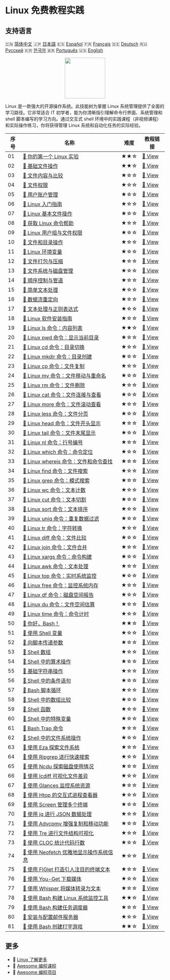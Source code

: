 # Linux 免费教程实践

## 支持语言

🇨🇳 [简体中文](README_zh.md) 🇯🇵 [日本語](README_ja.md) 🇪🇸 [Español](README_es.md) 🇫🇷 [Français](README_fr.md) 🇩🇪 [Deutsch](README_de.md) 🇷🇺 [Русский](README_ru.md) 🇰🇷 [한국어](README_ko.md) 🇧🇷 [Português](README_pt.md) 🇺🇸 [English](README.md) 

<div align="center">
<img width="128px" src="https://file.labex.io/path/k5LXo5b82pJm.png">
</div>

Linux 是一款强大的开源操作系统。此技能树为掌握 Linux 系统管理提供了全面的学习路径。它非常适合 IT 初学者，能为你清晰指引理解命令行界面、系统管理和 shell 脚本编写的学习方向。通过交互式 shell 环境中的实践课程（非视频课程）和实际操作练习，你将获得管理 Linux 系统和自动化任务的实际经验。

|   序号 | 名称                                                                                                                               | 难度   | 教程链接                                                                                             |
|--------|------------------------------------------------------------------------------------------------------------------------------------|--------|------------------------------------------------------------------------------------------------------|
|     01 | [📖 你的第一个 Linux 实验](https://labex.io/zh/tutorials/linux-your-first-linux-lab-270253)                                        | ★★☆    | [🔗 View](https://labex.io/zh/tutorials/linux-your-first-linux-lab-270253)                           |
|     02 | [📖 基础文件操作](https://labex.io/zh/tutorials/linux-basic-files-operations-270248)                                               | ★★☆    | [🔗 View](https://labex.io/zh/tutorials/linux-basic-files-operations-270248)                         |
|     03 | [📖 文件内容与比较](https://labex.io/zh/tutorials/linux-file-contents-and-comparing-270251)                                        | ★☆☆    | [🔗 View](https://labex.io/zh/tutorials/linux-file-contents-and-comparing-270251)                    |
|     04 | [📖 文件权限](https://labex.io/zh/tutorials/linux-permissions-of-files-270252)                                                     | ★☆☆    | [🔗 View](https://labex.io/zh/tutorials/linux-permissions-of-files-270252)                           |
|     05 | [📖 用户账户管理](https://labex.io/zh/tutorials/linux-user-account-management-49)                                                  | ★☆☆    | [🔗 View](https://labex.io/zh/tutorials/linux-user-account-management-49)                            |
|     06 | [📖 Linux 入门指南](https://labex.io/zh/tutorials/linux-getting-started-with-linux-446315)                                         | ★☆☆    | [🔗 View](https://labex.io/zh/tutorials/linux-getting-started-with-linux-446315)                     |
|     07 | [📖 Linux 基本文件操作](https://labex.io/zh/tutorials/linux-basic-file-operations-in-linux-18001)                                  | ★☆☆    | [🔗 View](https://labex.io/zh/tutorials/linux-basic-file-operations-in-linux-18001)                  |
|     08 | [📖 获取 Linux 命令帮助](https://labex.io/zh/tutorials/linux-get-help-on-linux-commands-18000)                                     | ★☆☆    | [🔗 View](https://labex.io/zh/tutorials/linux-get-help-on-linux-commands-18000)                      |
|     09 | [📖 Linux 用户组与文件权限](https://labex.io/zh/tutorials/linux-linux-user-group-and-file-permissions-18002)                       | ★☆☆    | [🔗 View](https://labex.io/zh/tutorials/linux-linux-user-group-and-file-permissions-18002)           |
|     10 | [📖 文件和目录操作](https://labex.io/zh/tutorials/linux-file-and-directory-operations-17997)                                       | ★☆☆    | [🔗 View](https://labex.io/zh/tutorials/linux-file-and-directory-operations-17997)                   |
|     11 | [📖 Linux 环境变量](https://labex.io/zh/tutorials/linux-environment-variables-in-linux-385274)                                     | ★☆☆    | [🔗 View](https://labex.io/zh/tutorials/linux-environment-variables-in-linux-385274)                 |
|     12 | [📖 文件打包与压缩](https://labex.io/zh/tutorials/linux-file-packaging-and-compression-385413)                                     | ★☆☆    | [🔗 View](https://labex.io/zh/tutorials/linux-file-packaging-and-compression-385413)                 |
|     13 | [📖 文件系统与磁盘管理](https://labex.io/zh/tutorials/linux-file-system-and-disk-management-17999)                                 | ★☆☆    | [🔗 View](https://labex.io/zh/tutorials/linux-file-system-and-disk-management-17999)                 |
|     14 | [📖 顺序控制与管道](https://labex.io/zh/tutorials/linux-sequence-control-and-pipeline-17994)                                       | ★☆☆    | [🔗 View](https://labex.io/zh/tutorials/linux-sequence-control-and-pipeline-17994)                   |
|     15 | [📖 简单文本处理](https://labex.io/zh/tutorials/linux-simple-text-processing-18004)                                                | ★☆☆    | [🔗 View](https://labex.io/zh/tutorials/linux-simple-text-processing-18004)                          |
|     16 | [📖 数据流重定向](https://labex.io/zh/tutorials/linux-data-stream-redirection-17995)                                               | ★☆☆    | [🔗 View](https://labex.io/zh/tutorials/linux-data-stream-redirection-17995)                         |
|     17 | [📖 文本处理与正则表达式](https://labex.io/zh/tutorials/linux-text-processing-and-regular-expressions-18003)                       | ★☆☆    | [🔗 View](https://labex.io/zh/tutorials/linux-text-processing-and-regular-expressions-18003)         |
|     18 | [📖 Linux 软件安装指南](https://labex.io/zh/tutorials/linux-software-installation-on-linux-18005)                                  | ★☆☆    | [🔗 View](https://labex.io/zh/tutorials/linux-software-installation-on-linux-18005)                  |
|     19 | [📖 Linux ls 命令：内容列表](https://labex.io/zh/tutorials/linux-linux-ls-command-content-listing-219205)                          | ★★☆    | [🔗 View](https://labex.io/zh/tutorials/linux-linux-ls-command-content-listing-219205)               |
|     20 | [📖 Linux pwd 命令：显示当前目录](https://labex.io/zh/tutorials/linux-linux-pwd-command-directory-displaying-209734)               | ★☆☆    | [🔗 View](https://labex.io/zh/tutorials/linux-linux-pwd-command-directory-displaying-209734)         |
|     21 | [📖 Linux cd 命令：目录切换](https://labex.io/zh/tutorials/linux-linux-cd-command-directory-changing-209733)                       | ★☆☆    | [🔗 View](https://labex.io/zh/tutorials/linux-linux-cd-command-directory-changing-209733)            |
|     22 | [📖 Linux mkdir 命令：目录创建](https://labex.io/zh/tutorials/linux-linux-mkdir-command-directory-creating-209739)                 | ★☆☆    | [🔗 View](https://labex.io/zh/tutorials/linux-linux-mkdir-command-directory-creating-209739)         |
|     23 | [📖 Linux cp 命令：文件复制](https://labex.io/zh/tutorials/linux-linux-cp-command-file-copying-209744)                             | ★☆☆    | [🔗 View](https://labex.io/zh/tutorials/linux-linux-cp-command-file-copying-209744)                  |
|     24 | [📖 Linux mv 命令：文件移动与重命名](https://labex.io/zh/tutorials/linux-linux-mv-command-file-moving-and-renaming-209743)         | ★☆☆    | [🔗 View](https://labex.io/zh/tutorials/linux-linux-mv-command-file-moving-and-renaming-209743)      |
|     25 | [📖 Linux rm 命令：文件删除](https://labex.io/zh/tutorials/linux-linux-rm-command-file-removing-209741)                            | ★☆☆    | [🔗 View](https://labex.io/zh/tutorials/linux-linux-rm-command-file-removing-209741)                 |
|     26 | [📖 Linux cat 命令：文件连接与查看](https://labex.io/zh/tutorials/linux-linux-cat-command-file-concatenating-210986)               | ★☆☆    | [🔗 View](https://labex.io/zh/tutorials/linux-linux-cat-command-file-concatenating-210986)           |
|     27 | [📖 Linux more 命令：文件滚动查看](https://labex.io/zh/tutorials/linux-linux-more-command-file-scrolling-214299)                   | ★☆☆    | [🔗 View](https://labex.io/zh/tutorials/linux-linux-more-command-file-scrolling-214299)              |
|     28 | [📖 Linux less 命令：文件分页](https://labex.io/zh/tutorials/linux-linux-less-command-file-paging-214301)                          | ★☆☆    | [🔗 View](https://labex.io/zh/tutorials/linux-linux-less-command-file-paging-214301)                 |
|     29 | [📖 Linux head 命令：文件开头显示](https://labex.io/zh/tutorials/linux-linux-head-command-file-beginning-display-214302)           | ★☆☆    | [🔗 View](https://labex.io/zh/tutorials/linux-linux-head-command-file-beginning-display-214302)      |
|     30 | [📖 Linux tail 命令：文件末尾显示](https://labex.io/zh/tutorials/linux-linux-tail-command-file-end-display-214303)                 | ★☆☆    | [🔗 View](https://labex.io/zh/tutorials/linux-linux-tail-command-file-end-display-214303)            |
|     31 | [📖 Linux nl 命令：行号编号](https://labex.io/zh/tutorials/linux-linux-nl-command-line-numbering-210988)                           | ★☆☆    | [🔗 View](https://labex.io/zh/tutorials/linux-linux-nl-command-line-numbering-210988)                |
|     32 | [📖 Linux which 命令：命令定位](https://labex.io/zh/tutorials/linux-linux-which-command-command-locating-215210)                   | ★☆☆    | [🔗 View](https://labex.io/zh/tutorials/linux-linux-which-command-command-locating-215210)           |
|     33 | [📖 Linux whereis 命令：文件和命令查找](https://labex.io/zh/tutorials/linux-linux-whereis-command-file-and-command-finding-215211) | ★☆☆    | [🔗 View](https://labex.io/zh/tutorials/linux-linux-whereis-command-file-and-command-finding-215211) |
|     34 | [📖 Linux find 命令：文件搜索](https://labex.io/zh/tutorials/linux-linux-find-command-file-searching-219191)                       | ★☆☆    | [🔗 View](https://labex.io/zh/tutorials/linux-linux-find-command-file-searching-219191)              |
|     35 | [📖 Linux grep 命令：模式搜索](https://labex.io/zh/tutorials/linux-linux-grep-command-pattern-searching-219192)                    | ★☆☆    | [🔗 View](https://labex.io/zh/tutorials/linux-linux-grep-command-pattern-searching-219192)           |
|     36 | [📖 Linux wc 命令：文本计数](https://labex.io/zh/tutorials/linux-linux-wc-command-text-counting-219200)                            | ★☆☆    | [🔗 View](https://labex.io/zh/tutorials/linux-linux-wc-command-text-counting-219200)                 |
|     37 | [📖 Linux cut 命令：文本切割](https://labex.io/zh/tutorials/linux-linux-cut-command-text-cutting-219187)                           | ★☆☆    | [🔗 View](https://labex.io/zh/tutorials/linux-linux-cut-command-text-cutting-219187)                 |
|     38 | [📖 Linux sort 命令：文本排序](https://labex.io/zh/tutorials/linux-linux-sort-command-text-sorting-219196)                         | ★☆☆    | [🔗 View](https://labex.io/zh/tutorials/linux-linux-sort-command-text-sorting-219196)                |
|     39 | [📖 Linux uniq 命令：重复数据过滤](https://labex.io/zh/tutorials/linux-linux-uniq-command-duplicate-filtering-219199)              | ★☆☆    | [🔗 View](https://labex.io/zh/tutorials/linux-linux-uniq-command-duplicate-filtering-219199)         |
|     40 | [📖 Linux tr 命令：字符转换](https://labex.io/zh/tutorials/linux-linux-tr-command-character-translating-219198)                    | ★☆☆    | [🔗 View](https://labex.io/zh/tutorials/linux-linux-tr-command-character-translating-219198)         |
|     41 | [📖 Linux diff 命令：文件比较](https://labex.io/zh/tutorials/linux-linux-diff-command-file-comparing-219189)                       | ★☆☆    | [🔗 View](https://labex.io/zh/tutorials/linux-linux-diff-command-file-comparing-219189)              |
|     42 | [📖 Linux join 命令：文件合并](https://labex.io/zh/tutorials/linux-linux-join-command-file-joining-219193)                         | ★☆☆    | [🔗 View](https://labex.io/zh/tutorials/linux-linux-join-command-file-joining-219193)                |
|     43 | [📖 Linux xargs 命令：命令构建](https://labex.io/zh/tutorials/linux-linux-xargs-command-command-building-219201)                   | ★☆☆    | [🔗 View](https://labex.io/zh/tutorials/linux-linux-xargs-command-command-building-219201)           |
|     44 | [📖 Linux awk 命令：文本处理](https://labex.io/zh/tutorials/linux-linux-awk-command-text-processing-388493)                        | ★☆☆    | [🔗 View](https://labex.io/zh/tutorials/linux-linux-awk-command-text-processing-388493)              |
|     45 | [📖 Linux top 命令：实时系统监控](https://labex.io/zh/tutorials/linux-linux-top-command-real-time-system-monitoring-388500)        | ★☆☆    | [🔗 View](https://labex.io/zh/tutorials/linux-linux-top-command-real-time-system-monitoring-388500)  |
|     46 | [📖 Linux free 命令：监控系统内存](https://labex.io/zh/tutorials/linux-linux-free-command-monitoring-system-memory-388496)         | ★☆☆    | [🔗 View](https://labex.io/zh/tutorials/linux-linux-free-command-monitoring-system-memory-388496)    |
|     47 | [📖 Linux df 命令：磁盘空间报告](https://labex.io/zh/tutorials/linux-linux-df-command-disk-space-reporting-219188)                 | ★☆☆    | [🔗 View](https://labex.io/zh/tutorials/linux-linux-df-command-disk-space-reporting-219188)          |
|     48 | [📖 Linux du 命令：文件空间估算](https://labex.io/zh/tutorials/linux-linux-du-command-file-space-estimating-219190)                | ★☆☆    | [🔗 View](https://labex.io/zh/tutorials/linux-linux-du-command-file-space-estimating-219190)         |
|     49 | [📖 Linux time 命令：命令计时](https://labex.io/zh/tutorials/linux-linux-time-command-command-timing-219197)                       | ★☆☆    | [🔗 View](https://labex.io/zh/tutorials/linux-linux-time-command-command-timing-219197)              |
|     50 | [📖 你好，Bash！](https://labex.io/zh/tutorials/linux-hello-bash-388809)                                                           | ★★☆    | [🔗 View](https://labex.io/zh/tutorials/linux-hello-bash-388809)                                     |
|     51 | [📖 使用 Shell 变量](https://labex.io/zh/tutorials/shell-working-with-shell-variables-388810)                                      | ★☆☆    | [🔗 View](https://labex.io/zh/tutorials/shell-working-with-shell-variables-388810)                   |
|     52 | [📖 向脚本传递参数](https://labex.io/zh/tutorials/shell-passing-arguments-to-the-script-388811)                                    | ★☆☆    | [🔗 View](https://labex.io/zh/tutorials/shell-passing-arguments-to-the-script-388811)                |
|     53 | [📖 Shell 数组](https://labex.io/zh/tutorials/shell-shell-arrays-388812)                                                           | ★☆☆    | [🔗 View](https://labex.io/zh/tutorials/shell-shell-arrays-388812)                                   |
|     54 | [📖 Shell 中的算术操作](https://labex.io/zh/tutorials/shell-arithmetic-operations-in-shell-388813)                                 | ★☆☆    | [🔗 View](https://labex.io/zh/tutorials/shell-arithmetic-operations-in-shell-388813)                 |
|     55 | [📖 基础字符串操作](https://labex.io/zh/tutorials/shell-basic-string-operations-388814)                                            | ★☆☆    | [🔗 View](https://labex.io/zh/tutorials/shell-basic-string-operations-388814)                        |
|     56 | [📖 Shell 中的条件语句](https://labex.io/zh/tutorials/linux-conditional-statements-in-shell-388815)                                | ★☆☆    | [🔗 View](https://labex.io/zh/tutorials/linux-conditional-statements-in-shell-388815)                |
|     57 | [📖 Bash 脚本循环](https://labex.io/zh/tutorials/shell-bash-scripting-loops-388816)                                                | ★☆☆    | [🔗 View](https://labex.io/zh/tutorials/shell-bash-scripting-loops-388816)                           |
|     58 | [📖 Shell 中的数组比较](https://labex.io/zh/tutorials/shell-comparing-arrays-in-shell-388817)                                      | ★☆☆    | [🔗 View](https://labex.io/zh/tutorials/shell-comparing-arrays-in-shell-388817)                      |
|     59 | [📖 Shell 函数](https://labex.io/zh/tutorials/shell-shell-functions-388818)                                                        | ★☆☆    | [🔗 View](https://labex.io/zh/tutorials/shell-shell-functions-388818)                                |
|     60 | [📖 Shell 中的特殊变量](https://labex.io/zh/tutorials/shell-special-variables-in-shell-388819)                                     | ★☆☆    | [🔗 View](https://labex.io/zh/tutorials/shell-special-variables-in-shell-388819)                     |
|     61 | [📖 Bash Trap 命令](https://labex.io/zh/tutorials/linux-bash-trap-command-388820)                                                  | ★☆☆    | [🔗 View](https://labex.io/zh/tutorials/linux-bash-trap-command-388820)                              |
|     62 | [📖 Shell 中的文件系统操作](https://labex.io/zh/tutorials/shell-file-system-operations-in-shell-388821)                            | ★☆☆    | [🔗 View](https://labex.io/zh/tutorials/shell-file-system-operations-in-shell-388821)                |
|     63 | [📖 使用 Eza 探索文件系统](https://labex.io/zh/tutorials/linux-exploring-file-systems-with-eza-295948)                             | ★☆☆    | [🔗 View](https://labex.io/zh/tutorials/linux-exploring-file-systems-with-eza-295948)                |
|     64 | [📖 使用 Ripgrep 进行快速搜索](https://labex.io/zh/tutorials/linux-fast-searching-with-ripgrep-384504)                             | ★☆☆    | [🔗 View](https://labex.io/zh/tutorials/linux-fast-searching-with-ripgrep-384504)                    |
|     65 | [📖 使用 Ncdu 探索磁盘使用情况](https://labex.io/zh/tutorials/linux-explore-disk-usage-with-ncdu-296141)                           | ★☆☆    | [🔗 View](https://labex.io/zh/tutorials/linux-explore-disk-usage-with-ncdu-296141)                   |
|     66 | [📖 使用 Icdiff 可视化文件差异](https://labex.io/zh/tutorials/linux-visualize-file-differences-with-icdiff-272381)                 | ★☆☆    | [🔗 View](https://labex.io/zh/tutorials/linux-visualize-file-differences-with-icdiff-272381)         |
|     67 | [📖 使用 Glances 监控系统资源](https://labex.io/zh/tutorials/linux-monitor-system-resources-with-glances-384503)                   | ★☆☆    | [🔗 View](https://labex.io/zh/tutorials/linux-monitor-system-resources-with-glances-384503)          |
|     68 | [📖 使用 Htop 的交互式进程查看器](https://labex.io/zh/tutorials/linux-interactive-process-viewer-with-htop-271667)                 | ★☆☆    | [🔗 View](https://labex.io/zh/tutorials/linux-interactive-process-viewer-with-htop-271667)           |
|     69 | [📖 使用 Screen 管理多个终端](https://labex.io/zh/tutorials/linux-manage-multiple-terminals-with-screen-271827)                    | ★☆☆    | [🔗 View](https://labex.io/zh/tutorials/linux-manage-multiple-terminals-with-screen-271827)          |
|     70 | [📖 使用 jq 进行 JSON 数据处理](https://labex.io/zh/tutorials/linux-json-data-processing-with-jq-279945)                           | ★☆☆    | [🔗 View](https://labex.io/zh/tutorials/linux-json-data-processing-with-jq-279945)                   |
|     71 | [📖 使用 Advcpmv 增强复制和移动功能](https://labex.io/zh/tutorials/linux-enhance-copying-and-moving-with-advcpmv-295937)           | ★☆☆    | [🔗 View](https://labex.io/zh/tutorials/linux-enhance-copying-and-moving-with-advcpmv-295937)        |
|     72 | [📖 使用 Tre 进行文件结构可视化](https://labex.io/zh/tutorials/linux-file-structure-visualization-with-tre-384505)                 | ★☆☆    | [🔗 View](https://labex.io/zh/tutorials/linux-file-structure-visualization-with-tre-384505)          |
|     73 | [📖 使用 CLOC 统计代码行数](https://labex.io/zh/tutorials/linux-count-lines-of-code-with-cloc-273383)                              | ★☆☆    | [🔗 View](https://labex.io/zh/tutorials/linux-count-lines-of-code-with-cloc-273383)                  |
|     74 | [📖 使用 Neofetch 优雅地显示操作系统信息](https://labex.io/zh/tutorials/linux-display-os-info-stylishly-with-neofetch-299825)      | ★☆☆    | [🔗 View](https://labex.io/zh/tutorials/linux-display-os-info-stylishly-with-neofetch-299825)        |
|     75 | [📖 使用 FIGlet 打造引人注目的终端文本](https://labex.io/zh/tutorials/linux-crafting-striking-terminal-text-with-figlet-272383)    | ★☆☆    | [🔗 View](https://labex.io/zh/tutorials/linux-crafting-striking-terminal-text-with-figlet-272383)    |
|     76 | [📖 使用 You-Get 下载媒体](https://labex.io/zh/tutorials/linux-download-media-with-you-get-289657)                                 | ★☆☆    | [🔗 View](https://labex.io/zh/tutorials/linux-download-media-with-you-get-289657)                    |
|     77 | [📖 使用 Whisper 将媒体转录为文本](https://labex.io/zh/tutorials/linux-transcribe-media-to-text-with-whisper-289658)               | ★☆☆    | [🔗 View](https://labex.io/zh/tutorials/linux-transcribe-media-to-text-with-whisper-289658)          |
|     78 | [📖 使用 Bash 构建 Linux 系统监控工具](https://labex.io/zh/tutorials/linux-build-a-linux-system-monitor-using-bash-298845)         | ★★☆    | [🔗 View](https://labex.io/zh/tutorials/linux-build-a-linux-system-monitor-using-bash-298845)        |
|     79 | [📖 使用 Bash 构建任务调度器](https://labex.io/zh/tutorials/linux-build-a-task-scheduler-using-bash-298846)                        | ★☆☆    | [🔗 View](https://labex.io/zh/tutorials/linux-build-a-task-scheduler-using-bash-298846)              |
|     80 | [📖 安装与配置邮件服务器](https://labex.io/zh/tutorials/linux-installing-and-configuring-a-mail-server-298848)                     | ★☆☆    | [🔗 View](https://labex.io/zh/tutorials/linux-installing-and-configuring-a-mail-server-298848)       |
|     81 | [📖 使用 Bash 创建打字游戏](https://labex.io/zh/tutorials/linux-creating-a-typing-game-using-bash-298847)                          | ★★☆    | [🔗 View](https://labex.io/zh/tutorials/linux-creating-a-typing-game-using-bash-298847)              |

## 更多

- 🔗 [Linux 了解更多](https://labex.io/zh/skilltrees/linux)
- 🔗 [Awesome 编程课程](https://github.com/labex-labs/awesome-programming-courses)
- 🔗 [Awesome 编程项目](https://github.com/labex-labs/awesome-programming-projects)

